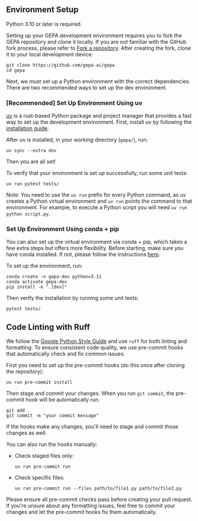 ## Environment Setup

Python 3.10 or later is required.

Setting up your GEPA development environment requires you to fork the GEPA repository and clone it locally.
If you are not familiar with the GitHub fork process, please refer to [Fork a repository](https://docs.github.com/en/pull-requests/collaborating-with-pull-requests/working-with-forks/fork-a-repo). After creating the fork, clone
it to your local development device:

```shell
git clone https://github.com/gepa-ai/gepa
cd gepa
```

Next, we must set up a Python environment with the correct dependencies. There are two recommended ways to set up the
dev environment.

### [Recommended] Set Up Environment Using uv

[uv](https://github.com/astral-sh/uv) is a rust-based Python package and project manager that provides a fast
way to set up the development environment. First, install uv by following the
[installation guide](https://docs.astral.sh/uv/getting-started/installation/).

After uv is installed, in your working directory (`gepa/`), run:

```shell
uv sync --extra dev
```

Then you are all set!

To verify that your environment is set up successfully, run some unit tests:

```shell
uv run pytest tests/
```

Note: You need to use the `uv run` prefix for every Python command, as uv creates a Python virtual
environment and `uv run` points the command to that environment. For example, to execute a Python script you will need
`uv run python script.py`.

### Set Up Environment Using conda + pip

You can also set up the virtual environment via conda + pip, which takes a few extra steps but offers more flexibility. Before starting,
make sure you have conda installed. If not, please follow the instructions
[here](https://docs.conda.io/projects/conda/en/latest/user-guide/install/index.html).

To set up the environment, run:

```shell
conda create -n gepa-dev python=3.11
conda activate gepa-dev
pip install -e ".[dev]"
```

Then verify the installation by running some unit tests:

```shell
pytest tests/
```

## Code Linting with Ruff
We follow the [Google Python Style Guide](https://google.github.io/styleguide/pyguide.html) and use `ruff` for both linting and formatting. To ensure consistent code quality, we use pre-commit hooks that automatically check and fix common issues.


First you need to set up the pre-commit hooks (do this once after cloning the repository):

```shell
uv run pre-commit install
```

Then stage and commit your changes. When you run `git commit`, the pre-commit hook will be
automatically run.

```shell
git add .
git commit -m "your commit message"
```

If the hooks make any changes, you'll need to stage and commit those changes as well.

You can also run the hooks manually:

- Check staged files only:

  ```shell
  uv run pre-commit run
  ```

- Check specific files:

  ```shell
  uv run pre-commit run --files path/to/file1.py path/to/file2.py
  ```

Please ensure all pre-commit checks pass before creating your pull request. If you're unsure about any
formatting issues, feel free to commit your changes and let the pre-commit hooks fix them automatically.